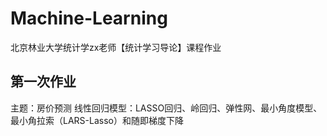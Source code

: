 # Machine-Learning
北京林业大学统计学zx老师【统计学习导论】课程作业
## 第一次作业
主题：房价预测
线性回归模型：LASSO回归、岭回归、弹性网、最小角度模型、最小角拉索（LARS-Lasso）和随即梯度下降
